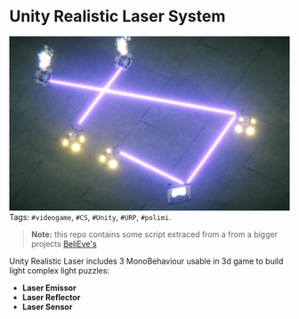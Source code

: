# Unity Realistic Laser System
![alt text](https://github.com/MatteoBriscini/Unity-Realistic-Lasers/blob/master/Screenshots/screenshots.png?raw=true)
Tags: `#videogame`, `#CS`, `#Unity`, `#URP`,  `#polimi`. <br>
>**Note:** this repo contains some script extraced from a from a bigger projects [BeliEve's]()

Unity Realistic Laser includes 3 MonoBehaviour usable in 3d game to build light complex light puzzles:
- **Laser Emissor**
- **Laser Reflector**
- **Laser Sensor**


